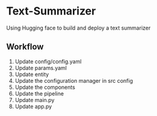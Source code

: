 # Text-Summarizer
Using Hugging face to build and deploy a text summarizer

## Workflow
1. Update config/config.yaml
2. Update params.yaml
3. Update entity
4. Update the configuration manager in src config
5. Update the components
6. Update the pipeline
7. Update main.py
8. Update app.py 
